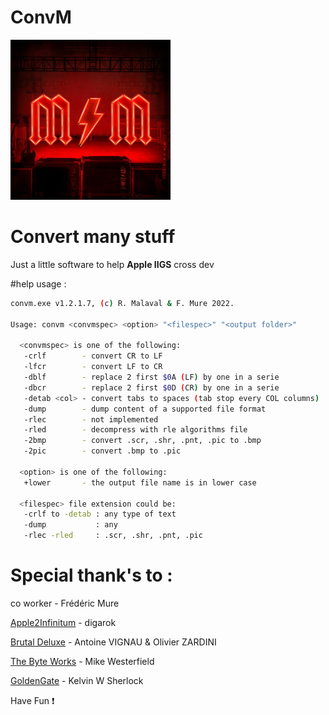 
# **ConvM**

![Alt text](./MM_PowerUp_256x256.png "ConvM")

# Convert many stuff

Just a little software to help **Apple IIGS** cross dev

#help usage :

```bash
convm.exe v1.2.1.7, (c) R. Malaval & F. Mure 2022.

Usage: convm <convmspec> <option> "<filespec>" "<output folder>"

  <convmspec> is one of the following:
   -crlf        - convert CR to LF
   -lfcr        - convert LF to CR
   -dblf        - replace 2 first $0A (LF) by one in a serie
   -dbcr        - replace 2 first $0D (CR) by one in a serie
   -detab <col> - convert tabs to spaces (tab stop every COL columns)
   -dump        - dump content of a supported file format
   -rlec        - not implemented
   -rled        - decompress with rle algorithms file
   -2bmp        - convert .scr, .shr, .pnt, .pic to .bmp
   -2pic        - convert .bmp to .pic

  <option> is one of the following:
   +lower       - the output file name is in lower case

  <filespec> file extension could be:
   -crlf to -detab : any type of text
   -dump           : any
   -rlec -rled     : .scr, .shr, .pnt, .pic
```

# Special thank's to :

co worker - Frédéric Mure

[Apple2Infinitum](https://app.slack.com/) - digarok

[Brutal Deluxe](https://www.brutaldeluxe.fr/) - Antoine VIGNAU & Olivier ZARDINI

[The Byte Works](https://www.byteworks.us/Products.html) - Mike Westerfield

[GoldenGate](https://goldengate.gitlab.io/) - Kelvin W Sherlock


Have Fun :exclamation:
